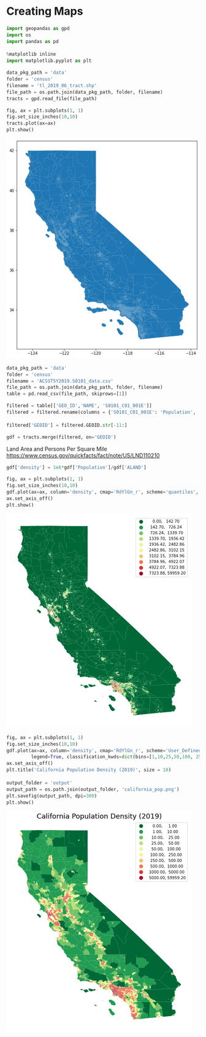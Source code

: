 # Creating Maps


```python
import geopandas as gpd
import os
import pandas as pd

%matplotlib inline
import matplotlib.pyplot as plt
```


```python
data_pkg_path = 'data'
folder = 'census'
filename = 'tl_2019_06_tract.shp'
file_path = os.path.join(data_pkg_path, folder, filename)
tracts = gpd.read_file(file_path)
```


```python
fig, ax = plt.subplots(1, 1)
fig.set_size_inches(10,10)
tracts.plot(ax=ax)
plt.show()
```


    
![](03_creating_maps_files/03_creating_maps_3_0.png)
    



```python
data_pkg_path = 'data'
folder = 'census'
filename = 'ACSST5Y2019.S0101_data.csv'
file_path = os.path.join(data_pkg_path, folder, filename)
table = pd.read_csv(file_path, skiprows=[1])
```


```python
filtered = table[['GEO_ID','NAME', 'S0101_C01_001E']]
filtered = filtered.rename(columns = {'S0101_C01_001E': 'Population', 'GEO_ID': 'GEOID'})

filtered['GEOID'] = filtered.GEOID.str[-11:]
```


```python
gdf = tracts.merge(filtered, on='GEOID')
```

Land Area and Persons Per Square Mile https://www.census.gov/quickfacts/fact/note/US/LND110210


```python
gdf['density'] = 1e6*gdf['Population']/gdf['ALAND']
```


```python
fig, ax = plt.subplots(1, 1)
fig.set_size_inches(10,10)
gdf.plot(ax=ax, column='density', cmap='RdYlGn_r', scheme='quantiles', k=10, legend=True)
ax.set_axis_off()
plt.show()

```


    
![](03_creating_maps_files/03_creating_maps_9_0.png)
    



```python
fig, ax = plt.subplots(1, 1)
fig.set_size_inches(10,10)
gdf.plot(ax=ax, column='density', cmap='RdYlGn_r', scheme='User_Defined', 
         legend=True, classification_kwds=dict(bins=[1,10,25,50,100, 250, 500, 1000, 5000]))
ax.set_axis_off()
plt.title('California Population Density (2019)', size = 18)

output_folder = 'output'
output_path = os.path.join(output_folder, 'california_pop.png')
plt.savefig(output_path, dpi=300)
plt.show()
```


    
![](03_creating_maps_files/03_creating_maps_10_0.png)
    

